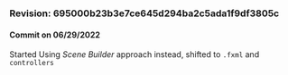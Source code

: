 ### Revision: 695000b23b3e7ce645d294ba2c5ada1f9df3805c 
#### Commit on 06/29/2022

Started Using *Scene Builder* approach instead, shifted to `.fxml` and `controllers`